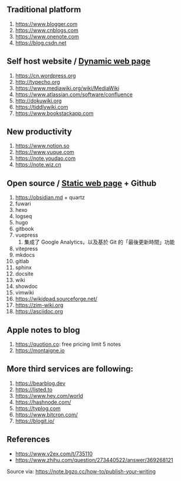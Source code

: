 
## Traditional platform

1. https://www.blogger.com
2. https://www.cnblogs.com
3. https://www.onenote.com
4. https://blog.csdn.net

## Self host website / [Dynamic web page](https://en.wikipedia.org/wiki/Dynamic_web_page)

1. https://cn.wordpress.org
2. http://typecho.org
3. https://www.mediawiki.org/wiki/MediaWiki
4. https://www.atlassian.com/software/confluence
5. http://dokuwiki.org
6. https://tiddlywiki.com
7. https://www.bookstackapp.com

## New productivity

1. https://www.notion.so
2. https://www.yuque.com
3. https://note.youdao.com
4. https://note.wiz.cn

## Open source / [Static web page](https://en.wikipedia.org/wiki/Static_web_page) + Github

1. https://obsidian.md + quartz
2. fuwari
3. hexo
4. logseq
5. hugo
6. gitbook
7. vuepress
    1. 集成了 Google Analytics，以及基於 Git 的「最後更新時間」功能
8. vitepress
9. mkdocs
10. gitlab
11. sphinx
12. docsite
13. wiki
14. showdoc
15. vimwiki
16. https://wikidpad.sourceforge.net/
17. https://zim-wiki.org
18. https://asciidoc.org

## Apple notes to blog

1. https://quotion.co: free pricing limit 5 notes
2. https://montaigne.io

## More third services are following:

1. https://bearblog.dev
2. https://listed.to
3. https://www.hey.com/world
4. https://hashnode.com/
5. https://typlog.com
6. https://www.bitcron.com/
7. https://blogit.io/

## References

- https://www.v2ex.com/t/735110
- https://www.zhihu.com/question/273440522/answer/369268121

Source via: https://note.bgzo.cc/how-to/publish-your-writing